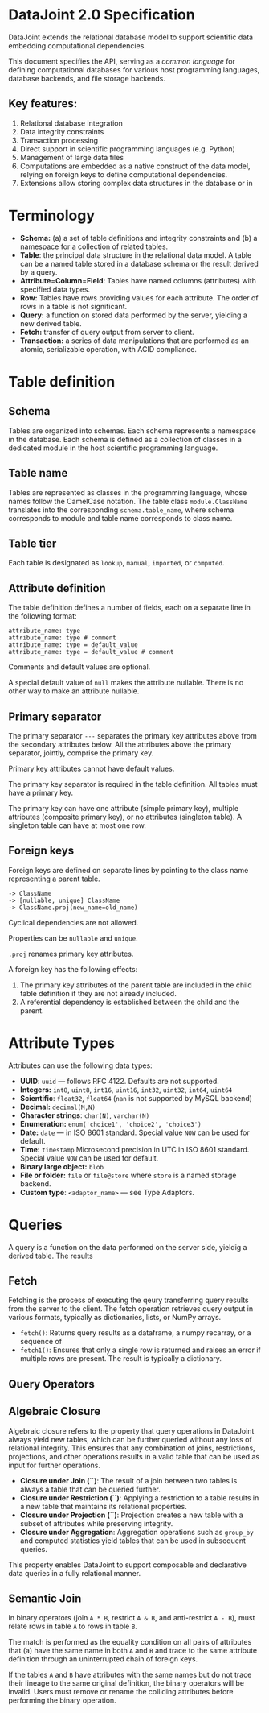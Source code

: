 # DataJoint 2.0 Specification

DataJoint extends the relational database model to support scientific data embedding computational dependencies.

This document specifies the API, serving as a *common language* for defining computational databases for various host programming languages, database backends, and file storage backends.

## Key features:

1. Relational database integration
2. Data integrity constraints
3. Transaction processing
4. Direct support in scientific programming languages (e.g. Python)
5. Management of large data files
6. Computations are embedded as a native construct of the data model, relying on foreign keys to define computational dependencies.
7. Extensions allow storing complex data structures in the database or in

# Terminology

- **Schema:** (a) a set of table definitions and integrity constraints and (b) a namespace for a collection of related tables.
- **Table**: the principal data structure in the relational data model. A table can be a named table stored in a database schema or the result derived by a query.
- **Attribute**=**Column**=**Field**: Tables have named columns (attributes) with specified data types.
- **Row:** Tables have rows providing values for each attribute. The order of rows in a table is not significant.
- **Query:** a function on stored data performed by the server, yielding a new derived table.
- **Fetch:** transfer of query output from server to client.
- **Transaction:** a series of data manipulations that are performed as an atomic, serializable operation, with ACID compliance.

# Table definition

## Schema

Tables are organized into schemas. Each schema represents a namespace in the database. Each schema is defined as a collection of classes in a dedicated module in the host scientific programming language.

## Table name

Tables are represented as classes in the programming language, whose names follow the CamelCase notation. The table class `module.ClassName` translates into the corresponding `schema.table_name`, where schema corresponds to module and table name corresponds to class name.

## Table tier

Each table is designated as `lookup`, `manual`, `imported`, or `computed`.

## Attribute definition

The table definition defines a number of fields, each on a separate line in the following format:

```
attribute_name: type
attribute_name: type # comment
attribute_name: type = default_value
attribute_name: type = default_value # comment
```

Comments and default values are optional.

A special default value of `null` makes the attribute nullable. There is no other way to make an attribute nullable.

## Primary separator

The primary separator `---` separates the primary key attributes above from the secondary attributes below. All the attributes above the primary separator, jointly, comprise the primary key.

Primary key attributes cannot have default values.

The primary key separator is required in the table definition. All tables must have a primary key.

The primary key can have one attribute (simple primary key), multiple attributes (composite primary key), or no attributes (singleton table). A singleton table can have at most one row.

## Foreign keys

Foreign keys are defined on separate lines by pointing to the class name representing a parent table.

```
-> ClassName
-> [nullable, unique] ClassName
-> ClassName.proj(new_name=old_name)
```

Cyclical dependencies are not allowed.

Properties can be `nullable` and `unique`.

`.proj` renames primary key attributes.

A foreign key has the following effects:

1. The primary key attributes of the parent table are included in the child table definition if they are not already included.
2. A referential dependency is established between the child and the parent.

# Attribute Types

Attributes can use the following data types:

- **UUID**: `uuid` — follows RFC 4122. Defaults are not supported.
- **Integers:** `int8`, `uint8`, `int16`, `uint16`, `int32`, `uint32`, `int64`, `uint64`
- **Scientific**: `float32`, `float64` (`nan` is not supported by MySQL backend)
- **Decimal:** `decimal(M,N)`
- **Character strings**: `char(N)`, `varchar(N)`
- **Enumeration:** `enum('choice1', 'choice2', 'choice3')`
- **Date:** `date` — in ISO 8601 standard. Special value `NOW` can be used for default.
- **Time:** `timestamp`   Microsecond precision in UTC in ISO 8601 standard.
  Special value `NOW` can be used for default.
- **Binary large object:** `blob`
- **File or folder:** `file` or `file@store` where `store` is a named storage backend.
- **Custom type**: `<adaptor_name>` — see Type Adaptors.

# Queries

A query is a function on the data performed on the server side, yieldig a derived table.
The results 

## Fetch

Fetching is the process of executing the qeury transferring query results from the server to the client. The fetch operation retrieves query output in various formats, typically as dictionaries, lists, or NumPy arrays.

- `fetch()`: Returns query results as a dataframe, a numpy recarray, or a sequence of 
- `fetch1()`: Ensures that only a single row is returned and raises an error if multiple rows are present. The result is typically a dictionary.

## Query Operators

## Algebraic Closure

Algebraic closure refers to the property that query operations in DataJoint always yield new tables, which can be further queried without any loss of relational integrity. This ensures that any combination of joins, restrictions, projections, and other operations results in a valid table that can be used as input for further operations.

- **Closure under Join (**``**)**: The result of a join between two tables is always a table that can be queried further.
- **Closure under Restriction (**``**)**: Applying a restriction to a table results in a new table that maintains its relational properties.
- **Closure under Projection (**``**)**: Projection creates a new table with a subset of attributes while preserving integrity.
- **Closure under Aggregation**: Aggregation operations such as `group_by` and computed statistics yield tables that can be used in subsequent queries.

This property enables DataJoint to support composable and declarative data queries in a fully relational manner.

## Semantic Join

In binary operators (join `A * B`, restrict `A & B`, and anti-restrict `A - B`), must relate rows in table `A` to rows in table `B`.

The match is performed as the equality condition on all pairs of attributes that (a) have the same name in both `A` and `B` and trace to the same attribute definition through an uninterrupted chain of foreign keys.

If the tables `A` and `B` have attributes with the same names but do not trace their lineage to the same original definition, the binary operators will be invalid. Users must remove or rename the colliding attributes before performing the binary operation.



